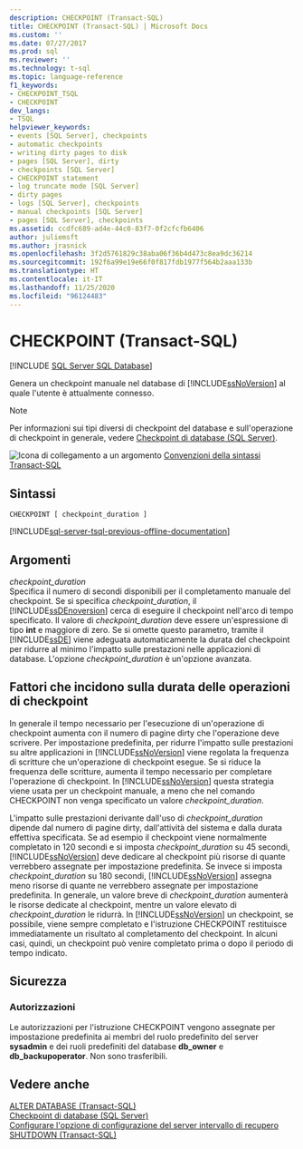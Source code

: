 ```yaml
---
description: CHECKPOINT (Transact-SQL)
title: CHECKPOINT (Transact-SQL) | Microsoft Docs
ms.custom: ''
ms.date: 07/27/2017
ms.prod: sql
ms.reviewer: ''
ms.technology: t-sql
ms.topic: language-reference
f1_keywords:
- CHECKPOINT_TSQL
- CHECKPOINT
dev_langs:
- TSQL
helpviewer_keywords:
- events [SQL Server], checkpoints
- automatic checkpoints
- writing dirty pages to disk
- pages [SQL Server], dirty
- checkpoints [SQL Server]
- CHECKPOINT statement
- log truncate mode [SQL Server]
- dirty pages
- logs [SQL Server], checkpoints
- manual checkpoints [SQL Server]
- pages [SQL Server], checkpoints
ms.assetid: ccdfc689-ad4e-44c0-83f7-0f2cfcfb6406
author: juliemsft
ms.author: jrasnick
ms.openlocfilehash: 3f2d5761829c38aba06f36b4d473c8ea9dc36214
ms.sourcegitcommit: 192f6a99e19e66f0f817fdb1977f564b2aaa133b
ms.translationtype: HT
ms.contentlocale: it-IT
ms.lasthandoff: 11/25/2020
ms.locfileid: "96124483"
---
```

# <a name="checkpoint-transact-sql"></a>CHECKPOINT (Transact-SQL)
[!INCLUDE [SQL Server SQL Database](../../includes/applies-to-version/sql-asdb.md)]

  Genera un checkpoint manuale nel database di [!INCLUDE[ssNoVersion](../../includes/ssnoversion-md.md)] al quale l'utente è attualmente connesso.  
  
> [!NOTE]  
>  Per informazioni sui tipi diversi di checkpoint del database e sull'operazione di checkpoint in generale, vedere [Checkpoint di database &#40;SQL Server&#41;](../../relational-databases/logs/database-checkpoints-sql-server.md).  
  
 ![Icona di collegamento a un argomento](../../database-engine/configure-windows/media/topic-link.gif "Icona di collegamento a un argomento") [Convenzioni della sintassi Transact-SQL](../../t-sql/language-elements/transact-sql-syntax-conventions-transact-sql.md)  
  
## <a name="syntax"></a>Sintassi  
  
```syntaxsql
CHECKPOINT [ checkpoint_duration ]  
```  
  
[!INCLUDE[sql-server-tsql-previous-offline-documentation](../../includes/sql-server-tsql-previous-offline-documentation.md)]

## <a name="arguments"></a>Argomenti
 *checkpoint_duration*  
 Specifica il numero di secondi disponibili per il completamento manuale del checkpoint. Se si specifica *checkpoint_duration*, il [!INCLUDE[ssDEnoversion](../../includes/ssdenoversion-md.md)] cerca di eseguire il checkpoint nell'arco di tempo specificato. Il valore di *checkpoint_duration* deve essere un'espressione di tipo **int** e maggiore di zero. Se si omette questo parametro, tramite il [!INCLUDE[ssDE](../../includes/ssde-md.md)] viene adeguata automaticamente la durata del checkpoint per ridurre al minimo l'impatto sulle prestazioni nelle applicazioni di database. L'opzione *checkpoint_duration* è un'opzione avanzata.  
  
## <a name="factors-affecting-the-duration-of-checkpoint-operations"></a>Fattori che incidono sulla durata delle operazioni di checkpoint  
 In generale il tempo necessario per l'esecuzione di un'operazione di checkpoint aumenta con il numero di pagine dirty che l'operazione deve scrivere. Per impostazione predefinita, per ridurre l'impatto sulle prestazioni su altre applicazioni in [!INCLUDE[ssNoVersion](../../includes/ssnoversion-md.md)] viene regolata la frequenza di scritture che un'operazione di checkpoint esegue. Se si riduce la frequenza delle scritture, aumenta il tempo necessario per completare l'operazione di checkpoint. In [!INCLUDE[ssNoVersion](../../includes/ssnoversion-md.md)] questa strategia viene usata per un checkpoint manuale, a meno che nel comando CHECKPOINT non venga specificato un valore *checkpoint_duration*.  
  
 L'impatto sulle prestazioni derivante dall'uso di *checkpoint_duration* dipende dal numero di pagine dirty, dall'attività del sistema e dalla durata effettiva specificata. Se ad esempio il checkpoint viene normalmente completato in 120 secondi e si imposta *checkpoint_duration* su 45 secondi, [!INCLUDE[ssNoVersion](../../includes/ssnoversion-md.md)] deve dedicare al checkpoint più risorse di quante verrebbero assegnate per impostazione predefinita. Se invece si imposta *checkpoint_duration* su 180 secondi, [!INCLUDE[ssNoVersion](../../includes/ssnoversion-md.md)] assegna meno risorse di quante ne verrebbero assegnate per impostazione predefinita. In generale, un valore breve di *checkpoint_duration* aumenterà le risorse dedicate al checkpoint, mentre un valore elevato di *checkpoint_duration* le ridurrà. In [!INCLUDE[ssNoVersion](../../includes/ssnoversion-md.md)] un checkpoint, se possibile, viene sempre completato e l'istruzione CHECKPOINT restituisce immediatamente un risultato al completamento del checkpoint. In alcuni casi, quindi, un checkpoint può venire completato prima o dopo il periodo di tempo indicato.  
  
##  <a name="security"></a><a name="Security"></a> Sicurezza  
  
### <a name="permissions"></a>Autorizzazioni  
 Le autorizzazioni per l'istruzione CHECKPOINT vengono assegnate per impostazione predefinita ai membri del ruolo predefinito del server **sysadmin** e dei ruoli predefiniti del database **db_owner** e **db_backupoperator**. Non sono trasferibili.  
  
## <a name="see-also"></a>Vedere anche  
 [ALTER DATABASE &#40;Transact-SQL&#41;](../../t-sql/statements/alter-database-transact-sql.md)   
 [Checkpoint di database &#40;SQL Server&#41;](../../relational-databases/logs/database-checkpoints-sql-server.md)   
 [Configurare l'opzione di configurazione del server intervallo di recupero](../../database-engine/configure-windows/configure-the-recovery-interval-server-configuration-option.md)   
 [SHUTDOWN &#40;Transact-SQL&#41;](../../t-sql/language-elements/shutdown-transact-sql.md)  
  
  

